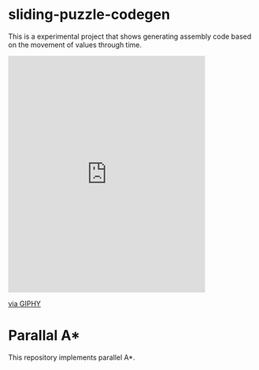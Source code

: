 # sliding-puzzle-codegen

This is a experimental project that shows generating assembly code based on the movement of values through time.

<iframe src="https://giphy.com/embed/uOb99bhj98Mgi0UeBl" width="400" height="480" frameBorder="0" class="giphy-embed" allowFullScreen></iframe><p><a href="https://giphy.com/gifs/gifitup-tile-gifitup2021-azulejo-uOb99bhj98Mgi0UeBl">via GIPHY</a></p>

# Parallal A*

This repository implements parallel A*.
